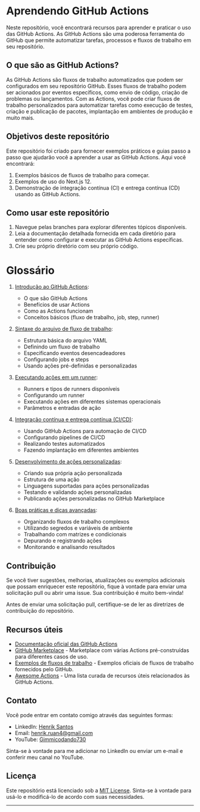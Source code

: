 # Aprendendo GitHub Actions

Neste repositório, você encontrará recursos para aprender e praticar o uso das GitHub Actions. As GitHub Actions são uma poderosa ferramenta do GitHub que permite automatizar tarefas, processos e fluxos de trabalho em seu repositório.

## O que são as GitHub Actions?

As GitHub Actions são fluxos de trabalho automatizados que podem ser configurados em seu repositório GitHub. Esses fluxos de trabalho podem ser acionados por eventos específicos, como envio de código, criação de problemas ou lançamentos. Com as Actions, você pode criar fluxos de trabalho personalizados para automatizar tarefas como execução de testes, criação e publicação de pacotes, implantação em ambientes de produção e muito mais.

## Objetivos deste repositório

Este repositório foi criado para fornecer exemplos práticos e guias passo a passo que ajudarão você a aprender a usar as GitHub Actions. Aqui você encontrará:

1. Exemplos básicos de fluxos de trabalho para começar.
2. Exemplos de uso do Next.js 12.
3. Demonstração de integração contínua (CI) e entrega contínua (CD) usando as GitHub Actions.

## Como usar este repositório

1. Navegue pelas branches para explorar diferentes tópicos disponíveis.
2. Leia a documentação detalhada fornecida em cada diretório para entender como configurar e executar as GitHub Actions específicas.
3. Crie seu próprio diretório com seu próprio código.

# Glossário

1. [Introdução ao GitHub Actions](https://github.com/HenrikSantos/aprendendo-github-actions/tree/introducao):
   - O que são GitHub Actions
   - Benefícios de usar Actions
   - Como as Actions funcionam
   - Conceitos básicos (fluxo de trabalho, job, step, runner)

2. [Sintaxe do arquivo de fluxo de trabalho](https://github.com/HenrikSantos/aprendendo-github-actions/tree/sintaxe):
   - Estrutura básica do arquivo YAML
   - Definindo um fluxo de trabalho
   - Especificando eventos desencadeadores
   - Configurando jobs e steps
   - Usando ações pré-definidas e personalizadas

3. [Executando ações em um runner](https://github.com/HenrikSantos/aprendendo-github-actions/tree/execucao):
   - Runners e tipos de runners disponíveis
   - Configurando um runner
   - Executando ações em diferentes sistemas operacionais
   - Parâmetros e entradas de ação

4. [Integração contínua e entrega contínua (CI/CD)](https://github.com/HenrikSantos/aprendendo-github-actions/tree/cicd):
   - Usando GitHub Actions para automação de CI/CD
   - Configurando pipelines de CI/CD
   - Realizando testes automatizados
   - Fazendo implantação em diferentes ambientes

5. [Desenvolvimento de ações personalizadas](https://github.com/HenrikSantos/aprendendo-github-actions/tree/desenvolvimento):
   - Criando sua própria ação personalizada
   - Estrutura de uma ação
   - Linguagens suportadas para ações personalizadas
   - Testando e validando ações personalizadas
   - Publicando ações personalizadas no GitHub Marketplace

6. [Boas práticas e dicas avançadas](https://github.com/HenrikSantos/aprendendo-github-actions/tree/boas-praticas):
   - Organizando fluxos de trabalho complexos
   - Utilizando segredos e variáveis de ambiente
   - Trabalhando com matrizes e condicionais
   - Depurando e registrando ações
   - Monitorando e analisando resultados

## Contribuição

Se você tiver sugestões, melhorias, atualizações ou exemplos adicionais que possam enriquecer este repositório, fique à vontade para enviar uma solicitação pull ou abrir uma issue. Sua contribuição é muito bem-vinda!

Antes de enviar uma solicitação pull, certifique-se de ler as diretrizes de contribuição do repositório.

## Recursos úteis

- [Documentação oficial das GitHub Actions](https://docs.github.com/en/actions)
- [GitHub Marketplace](https://github.com/marketplace?type=actions) - Marketplace com várias Actions pré-construídas para diferentes casos de uso.
- [Exemplos de fluxos de trabalho](https://github.com/actions/starter-workflows) - Exemplos oficiais de fluxos de trabalho fornecidos pelo GitHub.
- [Awesome Actions](https://github.com/sdras/awesome-actions) - Uma lista curada de recursos úteis relacionados às GitHub Actions.

## Contato

Você pode entrar em contato comigo através das seguintes formas:

- LinkedIn: [Henrik Santos](https://www.linkedin.com/in/henrik-santos-dev/)
- Email: [henrik.ruan4@gmail.com](mailto:henrik.ruan4@gmail.com)
- YouTube: [Gimmicodando730](https://www.youtube.com/@gimmicodando730)

Sinta-se à vontade para me adicionar no LinkedIn ou enviar um e-mail e conferir meu canal no YouTube.

## Licença

Este repositório está licenciado sob a [MIT License](LICENSE). Sinta-se à vontade para usá-lo e modificá-lo de acordo com suas necessidades.

---
